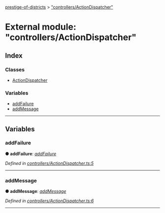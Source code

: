 [prestige-of-districts](../README.md) > ["controllers/ActionDispatcher"](../modules/_controllers_actiondispatcher_.md)

# External module: "controllers/ActionDispatcher"

## Index

### Classes

* [ActionDispatcher](../classes/_controllers_actiondispatcher_.actiondispatcher.md)

### Variables

* [addFailure](_controllers_actiondispatcher_.md#addfailure)
* [addMessage](_controllers_actiondispatcher_.md#addmessage)

---

## Variables

<a id="addfailure"></a>

###  addFailure

**● addFailure**: *[addFailure](_controllers_graphql_resolvers_failure_.md#failureresolver.mutation.addfailure)*

*Defined in [controllers/ActionDispatcher.ts:5](https://github.com/YarosJ/prestige-of-districts/blob/a1ae45e/controllers/ActionDispatcher.ts#L5)*

___
<a id="addmessage"></a>

###  addMessage

**● addMessage**: *[addMessage](_controllers_graphql_resolvers_message_.md#messageresolver.mutation.addmessage)*

*Defined in [controllers/ActionDispatcher.ts:6](https://github.com/YarosJ/prestige-of-districts/blob/a1ae45e/controllers/ActionDispatcher.ts#L6)*

___

